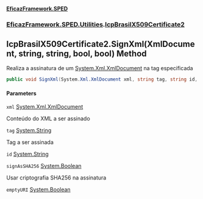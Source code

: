 #### [EficazFramework.SPED](EficazFrameworkSPED.md 'EficazFramework SPED')
### [EficazFramework.SPED.Utilities](EficazFramework.SPED.Utilities.md 'EficazFramework.SPED.Utilities').[IcpBrasilX509Certificate2](EficazFramework.SPED.Utilities/IcpBrasilX509Certificate2.md 'EficazFramework.SPED.Utilities.IcpBrasilX509Certificate2')

## IcpBrasilX509Certificate2.SignXml(XmlDocument, string, string, bool, bool) Method

Realiza a assinatura de um [System.Xml.XmlDocument](https://docs.microsoft.com/en-us/dotnet/api/System.Xml.XmlDocument 'System.Xml.XmlDocument') na tag especificada

```csharp
public void SignXml(System.Xml.XmlDocument xml, string tag, string id, bool signAsSHA256=false, bool emptyURI=false);
```
#### Parameters

<a name='EficazFramework.SPED.Utilities.IcpBrasilX509Certificate2.SignXml(System.Xml.XmlDocument,string,string,bool,bool).xml'></a>

`xml` [System.Xml.XmlDocument](https://docs.microsoft.com/en-us/dotnet/api/System.Xml.XmlDocument 'System.Xml.XmlDocument')

Conteúdo do XML a ser assinado

<a name='EficazFramework.SPED.Utilities.IcpBrasilX509Certificate2.SignXml(System.Xml.XmlDocument,string,string,bool,bool).tag'></a>

`tag` [System.String](https://docs.microsoft.com/en-us/dotnet/api/System.String 'System.String')

Tag a ser assinada

<a name='EficazFramework.SPED.Utilities.IcpBrasilX509Certificate2.SignXml(System.Xml.XmlDocument,string,string,bool,bool).id'></a>

`id` [System.String](https://docs.microsoft.com/en-us/dotnet/api/System.String 'System.String')

<a name='EficazFramework.SPED.Utilities.IcpBrasilX509Certificate2.SignXml(System.Xml.XmlDocument,string,string,bool,bool).signAsSHA256'></a>

`signAsSHA256` [System.Boolean](https://docs.microsoft.com/en-us/dotnet/api/System.Boolean 'System.Boolean')

Usar criptografia SHA256 na assinatura

<a name='EficazFramework.SPED.Utilities.IcpBrasilX509Certificate2.SignXml(System.Xml.XmlDocument,string,string,bool,bool).emptyURI'></a>

`emptyURI` [System.Boolean](https://docs.microsoft.com/en-us/dotnet/api/System.Boolean 'System.Boolean')